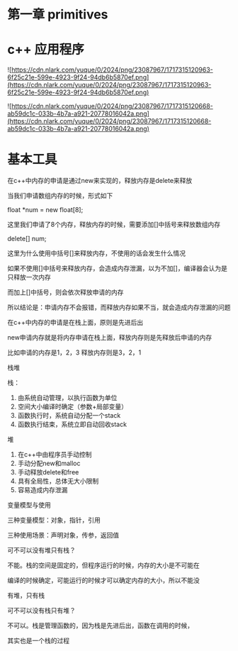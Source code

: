 # 第一章 primitives

# c++ 应用程序

![https://cdn.nlark.com/yuque/0/2024/png/23087967/1717315120963-6f25c21e-599e-4923-9f24-94db6b5870ef.png](https://cdn.nlark.com/yuque/0/2024/png/23087967/1717315120963-6f25c21e-599e-4923-9f24-94db6b5870ef.png)

![https://cdn.nlark.com/yuque/0/2024/png/23087967/1717315120668-ab59dc1c-033b-4b7a-a921-20778016042a.png](https://cdn.nlark.com/yuque/0/2024/png/23087967/1717315120668-ab59dc1c-033b-4b7a-a921-20778016042a.png)

# 基本工具

在c++中内存的申请是通过new来实现的，释放内存是delete来释放

当我们申请数组内存的时候，形式如下

float *num = new float[8];

这里我们申请了8个内存，释放内存的时候，需要添加[]中括号来释放数组内存

delete[] num;

这里为什么使用中括号[]来释放内存，不使用的话会发生什么情况

如果不使用[]中括号来释放内存，会造成内存泄漏，以为不加[]，编译器会认为是只释放一次内存

而加上[]中括号，则会依次释放申请的内存

所以结论是：申请内存不会报错，而释放内存如果不当，就会造成内存泄漏的问题

在c++中内存的申请是在栈上面，原则是先进后出

new申请内存就是将内存申请在栈上面，释放内存则是先释放后申请的内存

比如申请的内存是1，2，3   释放内存则是3，2，1

栈堆

栈：

1. 由系统自动管理，以执行函数为单位
2. 空间大小编译时确定（参数+局部变量）
3. 函数执行时，系统自动分配一个stack
4. 函数执行结束，系统立即自动回收stack

堆

1. 在c++中由程序员手动控制
2. 手动分配new和malloc
3. 手动释放delete和free
4. 具有全局性，总体无大小限制
5. 容易造成内存泄漏

变量模型与使用

三种变量模型：对象，指针，引用

三种使用场景：声明对象，传参，返回值

可不可以没有堆只有栈？

不能。栈的空间是固定的，但程序运行的时候，内存的大小是不可能在

编译的时候确定，可能运行的时候才可以确定内存的大小，所以不能没

有堆，只有栈

可不可以没有栈只有堆？

不可以。栈是管理函数的，因为栈是先进后出，函数在调用的时候，

其实也是一个栈的过程
